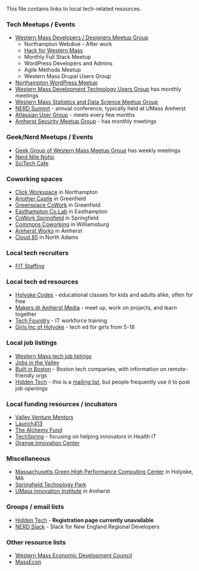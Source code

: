 This file contains links to local tech-related resources.

### Tech Meetups / Events

- [Western Mass Developers / Designers Meetup Group](https://www.meetup.com/nohowebdev)
  - Northampton Webdive - After work
  - [Hack for Western Mass](http://hackforwesternmass.org)
  - Monthly Full Stack Meetup
  - WordPress Developers and Admins
  - Agile Methods Meetup
  - Western Mass Drupal Users Group
- [Northampton WordPress Meetup](https://www.meetup.com/Northampton-WordPress-Meetup)  
- [Western Mass Development Technology Users Group](https://www.meetup.com/Western-Mass-Development-Technology-Users-Group/) has monthly meetings
- [Western Mass Statistics and Data Science Meetup Group](https://www.meetup.com/Pioneer-Valley-and-Five-College-R-Statistical-Meetup/)
- [NERD Summit](https://nerdsummit.org/)  - annual conference, typically held at UMass Amherst
- [Atlassian User Group](https://aug.atlassian.com/northampton/)  - meets every few months
- [Amherst Security Meetup Group](https://www.meetup.com/AmherstSec) - has monthly meetings

### Geek/Nerd Meetups / Events

- [Geek Group of Western Mass Meetup Group](https://www.meetup.com/TheGeekGroupofWesternMass/events/) has weekly meetings
- [Nerd Nite Noho](https://noho.nerdnite.com/)
- [SciTech Cafe](https://scitechcafe.wordpress.com/)

### Coworking spaces

- [Click Workspace](http://clickworkspace.org/) in Northampton
- [Another Castle](https://pvgdev.cobot.me/) in Greenfield
- [Greenspace CoWork](https://greenspacecowork.spaces.nexudus.com/en) in Greenfield
- [Easthampton Co.Lab](http://www.easthamptoncolab.org/) in Easthampton
- [CoWork Springfield](http://coworkspringfield.com/) in Springfield
- [Commons Coworking](http://www.commonscoworking.com/) in Williamsburg
- [Amherst Works](https://amherstworks.io/) in Amherst
- [Cloud 85](http://www.cloud85northadams.com/) in North Adams

### Local tech recruiters

- [FIT Staffing](https://www.fitstaffingsolutions.com/)

### Local tech ed resources

- [Holyoke Codes](https://holyokecodes.org/) - educational classes for kids and adults alike, often for free
- [Makers @ Amherst Media](https://amherstmedia.org/makers) - meet up, work on projects, and learn together
- [Tech Foundry](http://www.thetechfoundry.org/) - IT workforce training
- [Girls Inc of Holyoke](http://www.girlsincholyoke.org/) - tech ed for girls from 5-18

### Local job listings

- [Western Mass tech job listings](job-listings.md)
- [Jobs in the Valley](http://jobsinthevalley.com/)
- [Built in Boston](https://www.builtinboston.com) - Boston tech companies, with information on remote-friendly orgs
- [Hidden Tech](http://www.westernmassedc.com/boston_area_industrial_clusters/hiddentech/) - this is a [mailing list](#groups--email-lists), but people frequently use it to post job openings

### Local funding resources / incubators

- [Valley Venture Mentors](http://www.valleyventurementors.org/)
- [Launch413](https://www.launch413.com/)
- [The Alchemy Fund](http://www.alchemy-fund.com/)
- [TechSpring](http://www.techspringhealth.org/) - focusing on helping innovators in Health IT
- [Orange Innovation Center](https://www.orange-innovation.com/)

### Miscellaneous

- [Massachusetts Green High Performance Computing Center](https://www.mghpcc.org/) in Holyoke, MA
- [Springfield Technology Park](http://springfieldtechnologypark.org/)
- [UMass Innovation Institute](https://umii.umass.edu/) in Amherst

### Groups / email lists

- [Hidden Tech](http://www.westernmassedc.com/boston_area_industrial_clusters/hiddentech/) - **Registration page currently unavailable**
- [NERD Slack](https://nerdslack.herokuapp.com/) - Slack for New England Regional Developers

### Other resource lists

- [Western Mass Economic Development Council](http://www.westernmassedc.com/)
- [MassEcon](https://massecon.com/)
